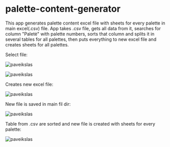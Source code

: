 # palette-content-generator
This app generates palette content excel file with sheets for every palette in main excel(.csv) file. App takes .csv file, gets all data from it,
searches for column "Paletė" with palette numbers, sorts that column and splits it in several tables for all palettes, then puts everything to new excel file and creates sheets for all palettes.

Select file:

![paveikslas](https://user-images.githubusercontent.com/51360361/228498586-f8a1b787-6248-4e4d-836a-c14c9f93fbed.png)

![paveikslas](https://user-images.githubusercontent.com/51360361/228498703-f09b42d2-b73b-4812-8b01-129b6e260ee1.png)

Creates new excel file:

![paveikslas](https://user-images.githubusercontent.com/51360361/228498812-8c23257c-b8db-4144-905a-6bb5846f6ecd.png)

New file is saved in main fil dir:

![paveikslas](https://user-images.githubusercontent.com/51360361/228498896-e99d28af-429e-451c-b1f4-580fb53d43e3.png)

Table from .csv are sorted and new file is created with sheets for every palette:

![paveikslas](https://user-images.githubusercontent.com/51360361/228499068-7c2d8b59-d699-4ff4-aac1-7e910bedd02b.png)
